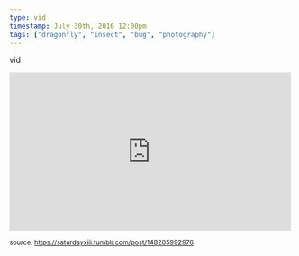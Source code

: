 ```yaml
---
type: vid
timestamp: July 30th, 2016 12:00pm
tags: ["dragonfly", "insect", "bug", "photography"]
---
```

vid
<iframe width="500" height="281"  id="youtube_iframe" src="https://www.youtube.com/embed/F1OCxK_UejQ?feature=oembed&amp;enablejsapi=1&amp;origin=http://safe.txmblr.com&amp;wmode=opaque" frameborder="0" allow="accelerometer; autoplay; clipboard-write; encrypted-media; gyroscope; picture-in-picture" allowfullscreen></iframe>
  
<small>source: https://saturdayxiii.tumblr.com/post/148205992976</small>